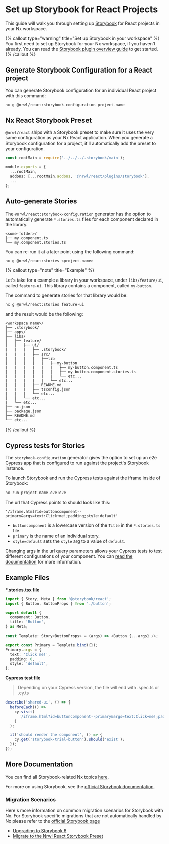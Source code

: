 # Set up Storybook for React Projects

This guide will walk you through setting up [Storybook](https://storybook.js.org) for React projects in your Nx workspace.

{% callout type="warning" title="Set up Storybook in your workspace" %}
You first need to set up Storybook for your Nx workspace, if you haven't already. You can read the [Storybook plugin overview guide](/packages/storybook) to get started.
{% /callout %}

## Generate Storybook Configuration for a React project

You can generate Storybook configuration for an individual React project with this command:

```bash
nx g @nrwl/react:storybook-configuration project-name
```

## Nx React Storybook Preset

`@nrwl/react` ships with a Storybook preset to make sure it uses the very same configuration as your Nx React application. When you generate a Storybook configuration for a project, it'll automatically add the preset to your configuration.

```typescript
const rootMain = require('../../../.storybook/main');

module.exports = {
  ...rootMain,
  addons: [...rootMain.addons, '@nrwl/react/plugins/storybook'],
  ...
};
```

## Auto-generate Stories

The `@nrwl/react:storybook-configuration` generator has the option to automatically generate `*.stories.ts` files for each component declared in the library.

```text
<some-folder>/
├── my.component.ts
└── my.component.stories.ts
```

You can re-run it at a later point using the following command:

```bash
nx g @nrwl/react:stories <project-name>
```

{% callout type="note" title="Example" %}

Let's take for a example a library in your workspace, under `libs/feature/ui`, called `feature-ui`. This library contains a component, called `my-button`.

The command to generate stories for that library would be:

```bash
nx g @nrwl/react:stories feature-ui
```

and the result would be the following:

```text
<workspace name>/
├── .storybook/
├── apps/
├── libs/
│   ├── feature/
│   │   ├── ui/
|   |   |   ├── .storybook/
|   |   |   ├── src/
|   |   |   |   ├──lib
|   |   |   |   |   ├──my-button
|   |   |   |   |   |   ├── my-button.component.ts
|   |   |   |   |   |   ├── my-button.component.stories.ts
|   |   |   |   |   |   └── etc...
|   |   |   |   |   └── etc...
|   |   |   ├── README.md
|   |   |   ├── tsconfig.json
|   |   |   └── etc...
|   |   └── etc...
|   └── etc...
├── nx.json
├── package.json
├── README.md
└── etc...
```

{% /callout %}

## Cypress tests for Stories

The `storybook-configuration` generator gives the option to set up an e2e Cypress app that is configured to run against the project's Storybook instance.

To launch Storybook and run the Cypress tests against the iframe inside of Storybook:

```bash
nx run project-name-e2e:e2e
```

The url that Cypress points to should look like this:

`'/iframe.html?id=buttoncomponent--primary&args=text:Click+me!;padding;style:default'`

- `buttoncomponent` is a lowercase version of the `Title` in the `*.stories.ts` file.
- `primary` is the name of an individual story.
- `style=default` sets the `style` arg to a value of `default`.

Changing args in the url query parameters allows your Cypress tests to test different configurations of your component. You can [read the documentation](https://storybook.js.org/docs/react/writing-stories/args#setting-args-through-the-url) for more information.

## Example Files

**\*.stories.tsx file**

```typescript
import { Story, Meta } from '@storybook/react';
import { Button, ButtonProps } from './button';

export default {
  component: Button,
  title: 'Button',
} as Meta;

const Template: Story<ButtonProps> = (args) => <Button {...args} />;

export const Primary = Template.bind({});
Primary.args = {
  text: 'Click me!',
  padding: 0,
  style: 'default',
};
```

**Cypress test file**

> Depending on your Cypress version, the file will end with .spec.ts or .cy.ts

```typescript
describe('shared-ui', () => {
  beforeEach(() =>
    cy.visit(
      '/iframe.html?id=buttoncomponent--primary&args=text:Click+me!;padding;style:default'
    )
  );

  it('should render the component', () => {
    cy.get('storybook-trial-button').should('exist');
  });
});
```

## More Documentation

You can find all Storybook-related Nx topics [here](/packages#storybook).

For more on using Storybook, see the [official Storybook documentation](https://storybook.js.org/docs/react/get-started/introduction).

### Migration Scenarios

Here's more information on common migration scenarios for Storybook with Nx. For Storybook specific migrations that are not automatically handled by Nx please refer to the [official Storybook page](https://storybook.js.org/)

- [Upgrading to Storybook 6](/storybook/upgrade-storybook-v6-react)
- [Migrate to the Nrwl React Storybook Preset](/storybook/migrate-webpack-final-react)
